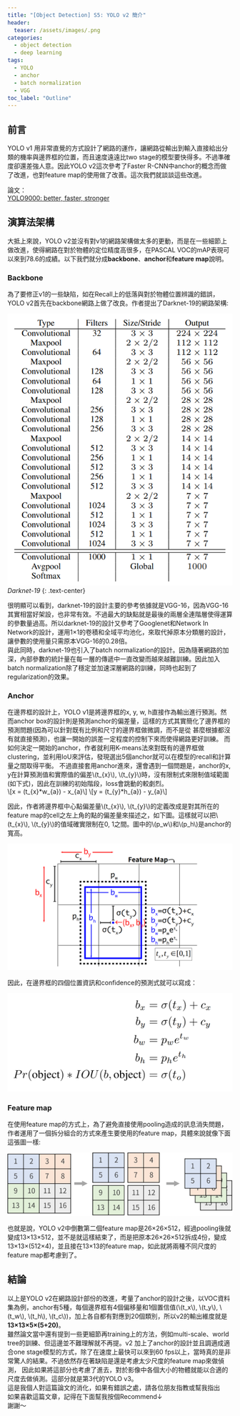 ```yaml
---
title: "[Object Detection] S5: YOLO v2 簡介"
header:
  teaser: /assets/images/.png
categories:
  - object detection
  - deep learning
tags:
  - YOLO
  - anchor
  - batch normalization
  - VGG
toc_label: "Outline"
---
```


## 前言
YOLO v1 用非常直覺的方式設計了網路的運作，讓網路從輸出到輸入直接給出分類的機率與邊界框的位置，而且速度遠遠比two stage的模型要快得多。不過準確度卻還差強人意。因此YOLO v2這次參考了Faster R-CNN中anchor的概念而做了改進，也對feature map的使用做了改善。這次我們就談談這些改進。  

論文：  
[YOLO9000: better, faster, stronger](https://arxiv.org/abs/1612.08242)  


## 演算法架構  
 大抵上來說，YOLO v2並沒有對v1的網路架構做太多的更動，而是在一些細節上做改進，使得網路在對於物體的定位精度高很多，在PASCAL VOC的mAP表現可以來到78.6的成績。以下我們就分成**backbone**、**anchor**和**feature map**說明。  

### Backbone
為了要修正v1的一些缺陷，如在Recall上的低落與對於物體位置辨識的錯誤，YOLO v2首先在backbone網路上做了改良。作者提出了Darknet-19的網路架構:  

![Darknet-19網路架構圖](/assets/images/yolov2_darknet19.png)  
*Darknet-19*
{: .text-center}

很明顯可以看到，darknet-19的設計主要的參考依據就是VGG-16，因為VGG-16其實相當好架設，也非常有效。不過最大的缺點就是最後的兩層全連階層使得運算的參數量過高。所以darknet-19的設計又參考了Googlenet和Network In Network的設計，運用1×1的卷積和全域平均池化，來取代掉原本分類層的設計，讓參數的使用量只需原本VGG-16的0.28倍。  
與此同時，darknet-19也引入了batch normalization的設計。因為隨著網路的加深，內部參數的統計量在每一層的傳遞中一直改變而越來越難訓練。因此加入batch normalization除了穩定並加速深層網路的訓練，同時也起到了regularization的效果。  

### Anchor  
在邊界框的設計上，YOLO v1是將邊界框的x, y, w, h直接作為輸出進行預測。然而anchor box的設計則是預測anchor的偏差量，這樣的方式其實簡化了邊界框的預測問題(因為可以針對既有比例和尺寸的邊界框做微調，而不是從
甚麼根據都沒有就直接預測)，也讓一開始的誤差一定程度的控制下來而使得網路更好訓練。 
而如何決定一開始的anchor，作者就利用K-means法來對既有的邊界框做clustering，並利用IoU來評估，發現選出5個anchor就可以在模型的recall和計算量之間取得平衡。 
不過直接套用anchor進來，還會遇到一個問題是，anchor的x, y在計算預測值和實際值的偏差\\(t_{x}\\), \\(t_{y}\\)時，沒有限制式來限制值域範圍(如下式)，因此在訓練的初始階段，loss會跳動的較劇烈。  
\\[x = (t_{x}\*w_{a}) - x_{a}\\]
\\[y = (t_{y}\*h_{a}) - y_{a}\\]  

因此，作者將邊界框中心點偏差量\\(t_{x}\\), \\(t_{y}\\)的定義改成是對其所在的feature map的cell之左上角的點的偏差量來描述之，如下圖。這樣就可以把\\(t_{x}\\), \\(t_{y}\\)的值域確實限制在0, 1之間。圖中的\\(p_w\\)和\\(p_h\\)是anchor的寬高。 

![anchor box 的示意圖](/assets/images/yolov2_anchor.png)  

因此，在邊界框的四個位置資訊和confidence的預測式就可以寫成：  

![anchor box formulation](/assets/images/yolov2_paper01.png)  


### Feature map   
在使用feature map的方式上，為了避免直接使用pooling造成的訊息消失問題，作者運用了一個拆分組合的方式來產生要使用的feature map，具體來說就像下面這張圖一樣:

![feature map 說明](/assets/images/yolov2_feature_map.png)  

也就是說，YOLO v2中倒數第二個feature map是26×26×512，經過pooling後就變成13×13×512，並不是就這樣結束了，而是把原本26×26×512拆成4份，變成13×13×(512×4)，並且接在13×13的feature map，如此就將兩種不同尺度的feature map都考慮到了。


## 結論  
以上是YOLO v2在網路設計部份的改進，考量了anchor的設計之後，以VOC資料集為例，anchor有5種，每個邊界框有4個偏移量和1個置信值(\\(t_x\\), \\(t_y\\), \\(t_w\\), \\(t_h\\), \\(t_c\\))，加上各自都有對應到20個類別，所以v2的輸出維度就是**13×13×5×(5+20)**。  
雖然論文當中還有提到一些更細節再training上的方法，例如multi-scale、world tree的訓練、但這邊並不難理解就不再提。v2 加上了anchor的設計並且調適成適合one stage模型的方式，除了在速度上最快可以來到60 fps以上，當時真的是非常驚人的結果。不過依然存在著缺陷是還是考慮太少尺度的feature map來做偵測， 因此如果將這部分也考慮了進去，對於影像中各個大小的物體就能以合適的尺度去做偵測。這部分就是第3代的YOLO v3。  
這是我個人對這篇論文的消化，如果有錯誤之處，請各位朋友指教或幫我指出  
如果喜歡這篇文章，記得在下面幫我按個Recommend↓  
謝謝～















